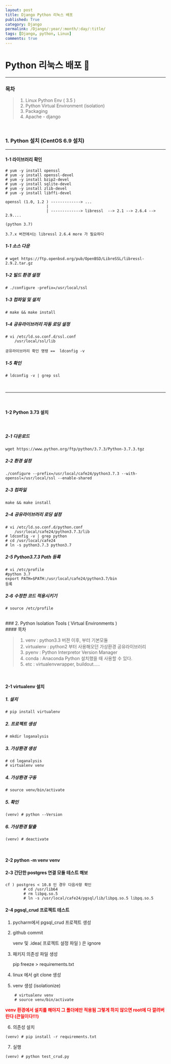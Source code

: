 ```yaml
---
layout: post
title: Django Python 리눅스 배포
published: True
category: Django
permalink: /Django/:year/:month/:day/:title/
tags: [Django, python, Linux]
comments: true
---
```


# Python 리눅스 배포 🚚
<hr>

### 목차

>	1. Linux Python Env ( 3.5 )
>	2. Python Virtual Environment (isolation)
>	3. Packaging
>	4. Apache - django

<br>

### 1. Python 설치 (CentOS 6.9 설치)

<hr>

#### 1-1 라이브러리 확인

```
# yum -y install openssl
# yum -y install openssl-devel
# yum -y install bzip2-devel
# yum -y install sqlite-devel
# yum -y install zlib-devel
# yum -y install libffi-devel
```


```
openssl (1.0, 1.2 ) -------------> ...
                  |
                  | -------------> libressl  --> 2.1 --> 2.6.4 --> 2.9....
                                                                  (python 3.7)

3.7.x 버전에서는 libressl 2.6.4 more 가 필요하다
```


##### 1-1 소스 다운

```
# wget https://ftp.openbsd.org/pub/OpenBSD/LibreSSL/libressl-2.9.2.tar.gz
```

##### 1-2 빌드 환경 설정

```
# ./configure -prefix=/usr/local/ssl
```

##### 1-3 컴파일 및 설치

```
# make && make install
```

##### 1-4 공유라이브러리 자동 로딩 설정

```
# vi /etc/ld.so.conf.d/ssl.conf
    /usr/local/ssl/lib

공유라이브러리 확인 명령 ==  ldconfig -v
```

##### 1-5 확인

```
# ldconfig -v | grep ssl
```
<br>
<hr>
<br>

#### 1-2 Python 3.73 설치
<br>

##### 2-1 다운로드

```
wget https://www.python.org/ftp/python/3.7.3/Python-3.7.3.tgz
```

##### 2-2 환경 설정

```
./configure --prefix=/usr/local/cafe24/python3.7.3 --with-openssl=/usr/local/ssl --enable-shared
```

##### 2-3 컴파일

```
make && make install
```

##### 2-4 공유라이브러리 로딩 설정

```
# vi /etc/ld.so.conf.d/python.conf
    /usr/local/cafe24/python3.7.3/lib
# ldconfig -v | grep python
# cd /usr/local/cafe24
# ln -s python3.7.3 python3.7
```

##### 2-5 Python3.7.3 Path 등록

```
# vi /etc/profile
#python 3.7
export PATH=$PATH:/usr/local/cafe24/python3.7/bin
등록
```

##### 2-6 수정한 코드 적용시키기

```
# source /etc/profile
```
<br>
### 2. Python Isolation Tools ( Virtual Environments )
<br>
#### 목차

> 1. venv				: python3.3 버젼 이후, 부터 기본모듈
> 2. virtualenv	: python2 부터 사용해오던 가상환경 공유라이브러리
> 3. pyenv		  : Python Interpretor Version Manager
> 4. conda			: Anaconda Python 설치했을 때 사용할 수 있다.
> 5. etc				: virtualenvwrapper, buildout.....

<br>

#### 2-1 virtualenv 설치

##### 1. 설치

```
# pip install virtualenv
```

##### 2. 프로젝트 생성

```
# mkdir loganalysis
```

##### 3. 가상환경 생성

```
# cd loganalysis
# virtualenv venv
```

##### 4. 가상환경 구동

```
# source venv/bin/activate
```

##### 5. 확인

```
(venv) # python --Version
```

##### 6. 가상환경 탈출

```
(venv) # deactivate
```

<br>

#### 2-2 python -m venv venv


#### 2-3 간단한 postgres 연결 모듈 테스트 해보

```
cf ) postgres < 10.8 인 경우 다음사항 확인
		# cd /usr/lib64
		# rm libpq.so.5
		# ln -s /usr/local/cafe24/pgsql/lib/libpq.so.5 libpq.so.5
```

#### 2-4 pgsql_crud 프로젝트 테스트

1. pycharm에서 pgsql_crud 프로젝트 생성

2. github commit

	venv 및 .idea( 프로젝트 설정 파일 ) 은 ignore

3. 패키지 의존성 파일 생성

	pip freeze > requirements.txt

4. linux 에서 git clone 생성

5. venv 생성 (isolationize)

```
	# virtualenv venv
	# source venv/bin/activate
```

<b style="color:red;">venv 환경에서 설치를 해야지 그 폴더에만 적용됨
그렇게 하지 않으면 root에 다 깔려버린다 (큰일이다!!!)
</b>

6. 의존성 설치

```
(venv) # pip install -r requirements.txt
```

7. 실행

```
(venv) # python test_crud.py
```
